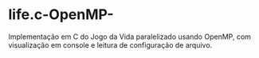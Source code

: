# life.c-OpenMP-
Implementação em C do Jogo da Vida paralelizado usando OpenMP, com visualização em console e leitura de configuração de arquivo.
